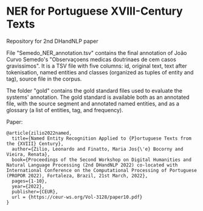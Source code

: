 # NER for Portuguese XVIII-Century Texts
Repository for 2nd DHandNLP paper

File "Semedo_NER_annotation.tsv" contains the final annotation of João Curvo Semedo's "Observaçoens medicas doutrinaes de cem casos gravissimos". It is a TSV file with five columns: id, original text, text after tokenisation, named entities and classes (organized as tuples of entity and tag), source file in the corpus.

The folder "gold" contains the gold standard files used to evaluate the systems' annotation. The gold standard is available both as an annotated file, with the source segment and annotated named entities, and as a glossary (a list of entities, tag, and frequency).

Paper:
```
@article{zilio2022named,
  title={Named Entity Recognition Applied to {P}ortuguese Texts from the {XVIII} Century},
  author={Zilio, Leonardo and Finatto, Maria Jos{\'e} Bocorny and Vieira, Renata},
  book={Proceedings of the Second Workshop on Digital Humanities and Natural Language Processing (2nd DHandNLP 2022) co-located with International Conference on the Computational Processing of Portuguese (PROPOR 2022), Fortaleza, Brazil, 21st March, 2022},
  pages={1-10},
  year={2022},
  publisher={CEUR},
  url = {https://ceur-ws.org/Vol-3128/paper10.pdf}
}
```
